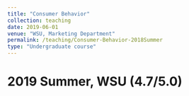 ```yaml
---
title: "Consumer Behavior"
collection: teaching
date: 2019-06-01
venue: "WSU, Marketing Department"
permalink: /teaching/Consumer-Behavior-2018Summer
type: "Undergraduate course"
---
```



2019 Summer, WSU (4.7/5.0)
======

